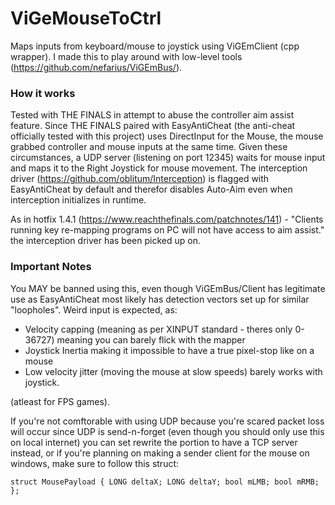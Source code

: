 # ViGeMouseToCtrl
Maps inputs from keyboard/mouse to joystick using ViGEmClient (cpp wrapper).
I made this to play around with low-level tools (https://github.com/nefarius/ViGEmBus/).

### How it works

Tested with THE FINALS in attempt to abuse the controller aim assist feature.
Since THE FINALS paired with EasyAntiCheat (the anti-cheat officially tested with this project) uses DirectInput for the Mouse, the mouse grabbed controller and mouse inputs at the same time.
Given these circumstances, a UDP server (listening on port 12345) waits for mouse input and maps it to the Right Joystick for mouse movement.
The interception driver (https://github.com/oblitum/Interception) is flagged with EasyAntiCheat by default and therefor disables Auto-Aim even when interception initializes in runtime.

As in hotfix 1.4.1 (https://www.reachthefinals.com/patchnotes/141) - "Clients running key re-mapping programs on PC will not have access to aim assist." the interception driver has been picked up on.

### Important Notes

You MAY be banned using this, even though ViGEmBus/Client has legitimate use as EasyAntiCheat most likely has detection vectors set up for similar "loopholes".
Weird input is expected, as:

- Velocity capping (meaning as per XINPUT standard - theres only 0-36727) meaning you can barely flick with the mapper
- Joystick Inertia making it impossible to have a true pixel-stop like on a mouse
- Low velocity jitter (moving the mouse at slow speeds) barely works with joystick.

(atleast for FPS games).

If you're not comftorable with using UDP because you're scared packet loss will occur since UDP is send-n-forget (even though you should only use this on local internet)
you can set rewrite the portion to have a TCP server instead, or if you're planning on making a sender client for the mouse on windows, make sure to follow this struct:

``
struct MousePayload {
    LONG deltaX;
    LONG deltaY;
    bool mLMB;
    bool mRMB;
};
``
